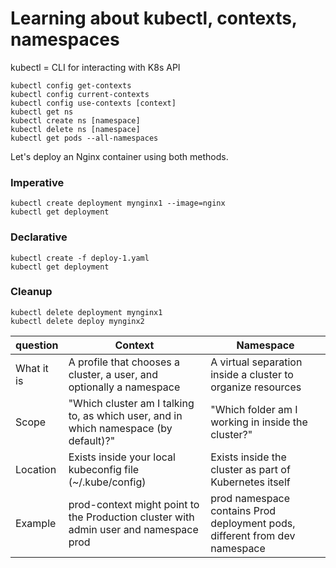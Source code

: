 # Learning about kubectl, contexts, namespaces

kubectl = CLI for interacting with K8s API

    kubectl config get-contexts
    kubectl config current-contexts
    kubectl config use-contexts [context]
    kubectl get ns
    kubectl create ns [namespace]
    kubectl delete ns [namespace]
    kubectl get pods --all-namespaces

Let's deploy an Nginx container using both methods.

### Imperative

    kubectl create deployment mynginx1 --image=nginx
    kubectl get deployment

### Declarative

    kubectl create -f deploy-1.yaml
    kubectl get deployment

### Cleanup

    kubectl delete deployment mynginx1
    kubectl delete deploy mynginx2



question | Context | Namespace |
| ----------- | -------------- | ------------------------- |
What it is | A profile that chooses a cluster, a user, and optionally a namespace | A virtual separation inside a cluster to organize resources |
Scope | "Which cluster am I talking to, as which user, and in which namespace (by default)?" | "Which folder am I working in inside the cluster?" |
Location | Exists inside your local kubeconfig file (~/.kube/config) | Exists inside the cluster as part of Kubernetes itself |
Example | prod-context might point to the Production cluster with admin user and namespace prod | prod namespace contains Prod deployment pods, different from dev namespace |
